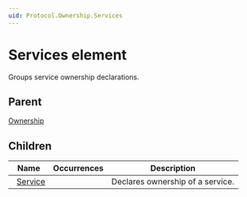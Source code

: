 ```yaml
---
uid: Protocol.Ownership.Services
---
```


# Services element

Groups service ownership declarations.

## Parent

[Ownership](xref:Protocol.Ownership)

## Children

|Name|Occurrences|Description|
|--- |--- |--- |
|&nbsp;&nbsp;[Service](xref:Protocol.Ownership.Services.Service)||Declares ownership of a service.|

